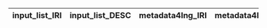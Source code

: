 | input_list_IRI   | input_list_DESC   | metadata4Ing_IRI   | metadata4Ing_DESC   |
|------------------|-------------------|--------------------|---------------------|